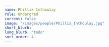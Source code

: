 ```yaml
---
name: Phillix Inthoulay
role: Undergrad
current: false
image: "/images/people/Phillix_Inthoulay.jpg"
short_blurb: 
long_blurb: "todo"
sort_order: 4
---
```

